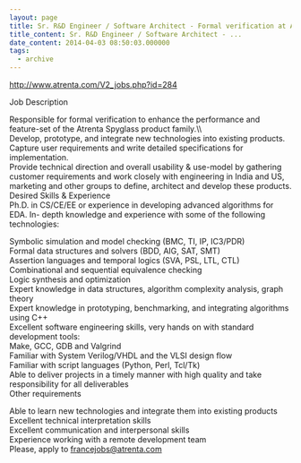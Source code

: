 ```yaml
---
layout: page
title: Sr. R&D Engineer / Software Architect - Formal verification at ATRENTA (Grenoble)
title_content: Sr. R&D Engineer / Software Architect - ...
date_content: 2014-04-03 08:50:03.000000
tags:
  - archive
---
```

<http://www.atrenta.com/V2_jobs.php?id=284>  
  
Job Description  
  
Responsible for formal verification to enhance the performance and feature-set
of the Atrenta Spyglass product family.\\\  
Develop, prototype, and integrate new technologies into existing products.  
Capture user requirements and write detailed specifications for
implementation.  
Provide technical direction and overall usability & use-model by gathering
customer requirements and work closely with engineering in India and US,
marketing and other groups to define, architect and develop these products.  
Desired Skills & Experience  
Ph.D. in CS/CE/EE or experience in developing advanced algorithms for EDA. In-
depth knowledge and experience with some of the following technologies:  
  
Symbolic simulation and model checking (BMC, TI, IP, IC3/PDR)  
Formal data structures and solvers (BDD, AIG, SAT, SMT)  
Assertion languages and temporal logics (SVA, PSL, LTL, CTL)  
Combinational and sequential equivalence checking  
Logic synthesis and optimization  
Expert knowledge in data structures, algorithm complexity analysis, graph
theory  
Expert knowledge in prototyping, benchmarking, and integrating algorithms
using C++  
Excellent software engineering skills, very hands on with standard development
tools:  
Make, GCC, GDB and Valgrind  
Familiar with System Verilog/VHDL and the VLSI design flow  
Familiar with script languages (Python, Perl, Tcl/Tk)  
Able to deliver projects in a timely manner with high quality and take
responsibility for all deliverables  
Other requirements  
  
Able to learn new technologies and integrate them into existing products  
Excellent technical interpretation skills  
Excellent communication and interpersonal skills  
Experience working with a remote development team  
Please, apply to [francejobs@atrenta.com](mailto:francejobs@atrenta.com)

